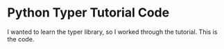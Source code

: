 # Python Typer Tutorial Code
I wanted to learn the typer library, so I worked through the tutorial.
This is the code.
